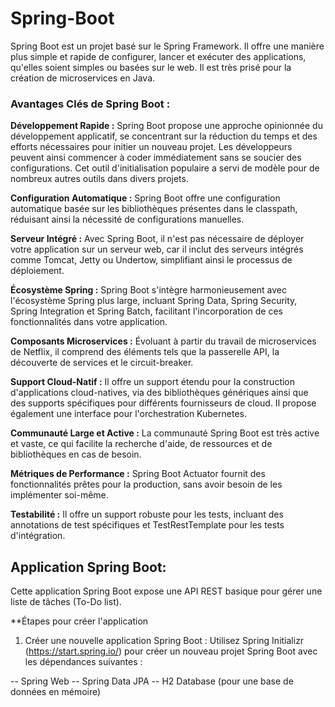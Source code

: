 # Spring-Boot

Spring Boot est un projet basé sur le Spring Framework. Il offre une manière plus simple et rapide de configurer, lancer et exécuter des applications, qu'elles soient simples ou basées sur le web. Il est très prisé pour la création de microservices en Java.  

### Avantages Clés de Spring Boot :  
  
**Développement Rapide :** Spring Boot propose une approche opinionnée du développement applicatif, se concentrant sur la réduction du temps et des efforts nécessaires pour initier un nouveau projet. Les développeurs peuvent ainsi commencer à coder immédiatement sans se soucier des configurations. Cet outil d'initialisation populaire a servi de modèle pour de nombreux autres outils dans divers projets.  
  
**Configuration Automatique :** Spring Boot offre une configuration automatique basée sur les bibliothèques présentes dans le classpath, réduisant ainsi la nécessité de configurations manuelles.  

**Serveur Intégré :** Avec Spring Boot, il n'est pas nécessaire de déployer votre application sur un serveur web, car il inclut des serveurs intégrés comme Tomcat, Jetty ou Undertow, simplifiant ainsi le processus de déploiement.  

**Écosystème Spring :** Spring Boot s'intègre harmonieusement avec l'écosystème Spring plus large, incluant Spring Data, Spring Security, Spring Integration et Spring Batch, facilitant l'incorporation de ces fonctionnalités dans votre application.

**Composants Microservices :** Évoluant à partir du travail de microservices de Netflix, il comprend des éléments tels que la passerelle API, la découverte de services et le circuit-breaker.  

**Support Cloud-Natif :** Il offre un support étendu pour la construction d'applications cloud-natives, via des bibliothèques génériques ainsi que des supports spécifiques pour différents fournisseurs de cloud. Il propose également une interface pour l'orchestration Kubernetes.  

**Communauté Large et Active :** La communauté Spring Boot est très active et vaste, ce qui facilite la recherche d'aide, de ressources et de bibliothèques en cas de besoin.  

**Métriques de Performance :** Spring Boot Actuator fournit des fonctionnalités prêtes pour la production, sans avoir besoin de les implémenter soi-même.  

**Testabilité :** Il offre un support robuste pour les tests, incluant des annotations de test spécifiques et TestRestTemplate pour les tests d'intégration.  

## Application Spring Boot:

Cette application Spring Boot expose une API REST basique pour gérer une liste de tâches (To-Do list).  

**Étapes pour créer l'application
1. Créer une nouvelle application Spring Boot :
Utilisez Spring Initializr (https://start.spring.io/) pour créer un nouveau projet Spring Boot avec les dépendances suivantes :

-- Spring Web
-- Spring Data JPA
-- H2 Database (pour une base de données en mémoire)
